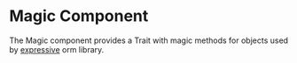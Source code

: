 # Magic Component
 
The Magic component provides a Trait with magic methods for objects used by [expressive](https://github.com/rafaelbeecker/phpexpressive) orm library.